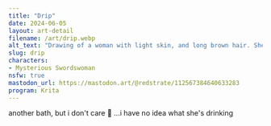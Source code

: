 ```yaml
---
title: "Drip"
date: 2024-06-05
layout: art-detail
filename: /art/drip.webp
alt_text: "Drawing of a woman with light skin, and long brown hair. She's sitting inside of a large bath full of hot water. There's some steam in the background, as she's drinking some green liquid."
slug: drip
characters:
- Mysterious Swordswoman
nsfw: true
mastodon_url: https://mastodon.art/@redstrate/112567384640633283
program: Krita
---
```

another bath, but i don't care 🙉 ...i have no idea what she's drinking
